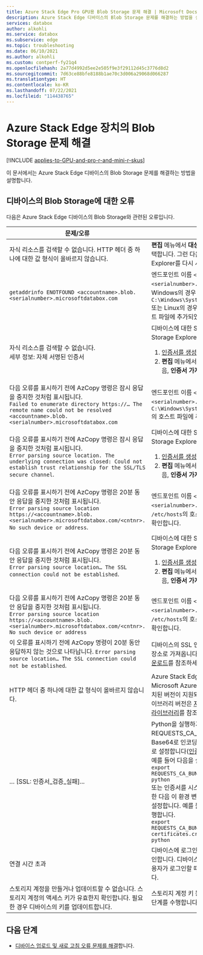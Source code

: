 ```yaml
---
title: Azure Stack Edge Pro GPU용 Blob Storage 문제 해결 | Microsoft Docs
description: Azure Stack Edge 디바이스의 Blob Storage 문제를 해결하는 방법을 설명합니다.
services: databox
author: alkohli
ms.service: databox
ms.subservice: edge
ms.topic: troubleshooting
ms.date: 06/10/2021
ms.author: alkohli
ms.custom: contperf-fy21q4
ms.openlocfilehash: 2a77d4992d5ee2e505f9e3f29112d45c3776d8d2
ms.sourcegitcommit: 7d63ce88bfe8188b1ae70c3d006a29068d066287
ms.translationtype: HT
ms.contentlocale: ko-KR
ms.lasthandoff: 07/22/2021
ms.locfileid: "114438765"
---
```

# <a name="troubleshoot-blob-storage-issues-for-an-azure-stack-edge-device"></a>Azure Stack Edge 장치의 Blob Storage 문제 해결 

[!INCLUDE [applies-to-GPU-and-pro-r-and-mini-r-skus](../../includes/azure-stack-edge-applies-to-gpu-pro-r-mini-r-sku.md)]

이 문서에서는 Azure Stack Edge 디바이스의 Blob Storage 문제를 해결하는 방법을 설명합니다. 

## <a name="errors-for-blob-storage-on-device"></a>디바이스의 Blob Storage에 대한 오류 

다음은 Azure Stack Edge 디바이스의 Blob Storage와 관련된 오류입니다.

| **문제/오류** |  **해결 방법** | 
|--------------------|-----------------|
|자식 리소스를 검색할 수 없습니다. HTTP 헤더 중 하나에 대한 값 형식이 올바르지 않습니다.| **편집** 메뉴에서 **대상 Azure Stack API** 를 선택합니다. 그런 다음 Azure Storage Explorer를 다시 시작합니다.|
|`getaddrinfo ENOTFOUND <accountname>.blob.<serialnumber>.microsoftdatabox.com`|엔드포인트 이름 `<accountname>.blob.<serialnumber>.microsoftdatabox.com`이 Windows의 경우 `C:\Windows\System32\drivers\etc\hosts` 또는 Linux의 경우 `/etc/hosts` 경로의 호스트 파일에 추가되었는지 확인합니다.|
|자식 리소스를 검색할 수 없습니다.<br> 세부 정보: 자체 서명된 인증서 |디바이스에 대한 SSL 인증서를 Azure Storage Explorer로 가져옵니다. <ol><li>[인증서를 생성하고 다운로드](azure-stack-edge-gpu-deploy-configure-certificates.md#generate-device-certificates)합니다.</li><li>**편집** 메뉴에서 SSL 인증서를 선택한 다음, **인증서 가져오기** 를 선택합니다.</li></ol>|
|다음 오류를 표시하기 전에 AzCopy 명령은 잠시 응답을 중지한 것처럼 표시됩니다.<br>`Failed to enumerate directory https://… The remote name could not be resolved <accountname>.blob.<serialnumber>.microsoftdatabox.com`|엔드포인트 이름 `<accountname>.blob.<serialnumber>.microsoftdatabox.com`이 `C:\Windows\System32\drivers\etc\hosts`의 호스트 파일에 추가되었는지 확인합니다.|
|다음 오류를 표시하기 전에 AzCopy 명령은 잠시 응답을 중지한 것처럼 표시됩니다.<br>`Error parsing source location. The underlying connection was closed: Could not establish trust relationship for the SSL/TLS secure channel`. |디바이스에 대한 SSL 인증서를 Azure Storage Explorer로 가져옵니다. <ol><li>[인증서를 생성하고 다운로드](azure-stack-edge-gpu-deploy-configure-certificates.md#generate-device-certificates)합니다.</li><li>**편집** 메뉴에서 SSL 인증서를 선택한 다음, **인증서 가져오기** 를 선택합니다.</li></ol>|
|다음 오류를 표시하기 전에 AzCopy 명령은 20분 동안 응답을 중지한 것처럼 표시됩니다.<br>`Error parsing source location https://<accountname>.blob.<serialnumber>.microsoftdatabox.com/<cntnr>. No such device or address`. |엔드포인트 이름 `<accountname>.blob.<serialnumber>.microsoftdatabox.com`이 `/etc/hosts`의 호스트 파일에 추가되었는지 확인합니다.|
|다음 오류를 표시하기 전에 AzCopy 명령은 20분 동안 응답을 중지한 것처럼 표시됩니다.<br>`Error parsing source location… The SSL connection could not be established`. |디바이스에 대한 SSL 인증서를 Azure Storage Explorer로 가져옵니다. <ol><li>[인증서를 생성하고 다운로드](azure-stack-edge-gpu-deploy-configure-certificates.md#generate-device-certificates)합니다.</li><li>**편집** 메뉴에서 SSL 인증서를 선택한 다음, **인증서 가져오기** 를 선택합니다.</li></ol>|
|다음 오류를 표시하기 전에 AzCopy 명령은 20분 동안 응답을 중지한 것처럼 표시됩니다.<br>`Error parsing source location https://<accountname>.blob.<serialnumber>.microsoftdatabox.com/<cntnr>. No such device or address`|엔드포인트 이름 `<accountname>.blob.<serialnumber>.microsoftdatabox.com`이 `/etc/hosts`의 호스트 파일에 추가되었는지 확인합니다.|
|이 오류를 표시하기 전에 AzCopy 명령이 20분 동안 응답하지 않는 것으로 나타납니다. `Error parsing source location… The SSL connection could not be established`.|디바이스의 SSL 인증서를 시스템의 인증서 저장소로 가져옵니다. 자세한 내용은 [인증서 다운로드](../databox/data-box-deploy-copy-data-via-rest.md#download-certificate)를 참조하세요.|
|HTTP 헤더 중 하나에 대한 값 형식이 올바르지 않습니다.|Azure Stack Edge에서 Python용 Microsoft Azure Storage 라이브러리의 설치된 버전이 지원되지 않습니다. 지원되는 라이브러리 버전은 [지원되는 Azure 클라이언트 라이브러리](azure-stack-edge-gpu-system-requirements-rest.md#supported-azure-client-libraries)를 참조하세요.|
|… [SSL: 인증서_검증_실패]...| Python을 실행하기 전에 REQUESTS_CA_BUNDLE 환경 변수를 Base64로 인코딩된 SSL 인증서 파일의 경로로 설정합니다([인증서 다운로드](azure-stack-edge-gpu-deploy-configure-certificates.md#generate-device-certificates) 방법 참조). 예를 들어 다음을 실행합니다.<br>`export REQUESTS_CA_BUNDLE=/tmp/mycert.cer`<br>`python`<br>또는 인증서를 시스템의 인증서 저장소에 추가한 다음 이 환경 변수를 해당 저장소의 경로로 설정합니다. 예를 들어 Ubuntu에서 다음을 실행합니다.<br>`export REQUESTS_CA_BUNDLE=/etc/ssl/certs/ca-certificates.crt`<br>`python`|
|연결 시간 초과|디바이스에 로그인한 후 잠금 해제 여부를 확인합니다. 디바이스가 다시 시작될 때마다 사용자가 로그인할 때까지 잠긴 상태로 유지됩니다.|
|스토리지 계정을 만들거나 업데이트할 수 없습니다. 스토리지 계정의 액세스 키가 유효한지 확인합니다. 필요한 경우 디바이스의 키를 업데이트합니다.|스토리지 계정 키 동기화 [여기](azure-stack-edge-gpu-manage-storage-accounts.md#sync-storage-keys)에서 설명하는 단계를 수행합니다.|

## <a name="next-steps"></a>다음 단계

- [디바이스 업로드 및 새로 고침 오류 문제를 해결](azure-stack-edge-gpu-troubleshoot.md#troubleshoot-device-upload-and-refresh-errors)합니다.
